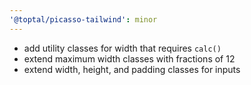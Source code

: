```yaml
---
'@toptal/picasso-tailwind': minor
---
```


- add utility classes for width that requires `calc()`
- extend maximum width classes with fractions of 12
- extend width, height, and padding classes for inputs
